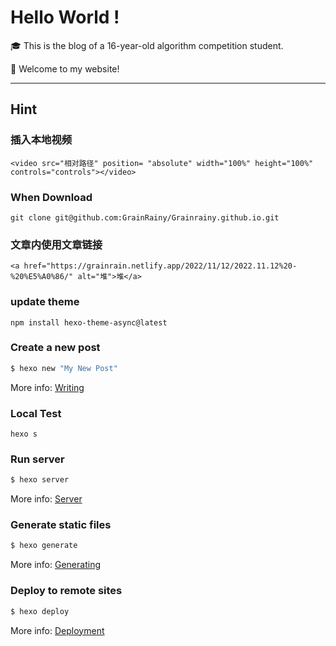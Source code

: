 # Hello World !

🎓 This is the blog of a 16-year-old algorithm competition student.

🎇 Welcome to my website!


------------

## Hint

### 插入本地视频

```
<video src="相对路径" position= "absolute" width="100%" height="100%" controls="controls"></video>
```

### When Download

```
git clone git@github.com:GrainRainy/Grainrainy.github.io.git
```

### 文章内使用文章链接

```
<a href="https://grainrain.netlify.app/2022/11/12/2022.11.12%20-%20%E5%A0%86/" alt="堆">堆</a>
```

### update theme

```
npm install hexo-theme-async@latest
```

### Create a new post

``` bash
$ hexo new "My New Post"
```

More info: [Writing](https://hexo.io/docs/writing.html)

### Local Test

```
hexo s
```

### Run server

``` bash
$ hexo server
```

More info: [Server](https://hexo.io/docs/server.html)

### Generate static files

``` bash
$ hexo generate
```

More info: [Generating](https://hexo.io/docs/generating.html)

### Deploy to remote sites

``` bash
$ hexo deploy
```

More info: [Deployment](https://hexo.io/docs/one-command-deployment.html)
